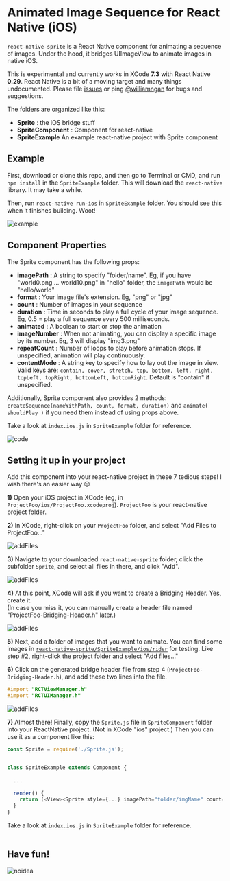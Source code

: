 # Animated Image Sequence for React Native (iOS)
`react-native-sprite` is a React Native component for animating a sequence of images. Under the hood, it bridges UIImageView to animate images in native iOS.

This is experimental and currently works in XCode **7.3** with React Native **0.29**. React Native is a bit of a moving target and many things undocumented. Please file [issues](https://github.com/williamngan/react-native-sprite/issues) or ping [@williamngan](https://twitter.com/williamngan) for bugs and suggestions.  

The folders are organized like this:

- **Sprite** : the iOS bridge stuff
- **SpriteComponent** : Component for react-native
- **SpriteExample** An example react-native project with Sprite component


## Example
First, download or clone this repo, and then go to Terminal or CMD, and run `npm install` in the `SpriteExample` folder. This will download the `react-native` library. It may take a while.

Then, run `react-native run-ios` in `SpriteExample` folder. You should see this when it finishes building. Woot!

![example](./images/demo.gif)



## Component Properties
The Sprite component has the following props:

- **imagePath** : A string to specify "folder/name". Eg, if you have "world0.png ... world10.png" in "hello" folder, the `imagePath` would be "hello/world"   
- **format** : Your image file's extension. Eg, "png" or "jpg"
- **count** : Number of images in your sequence
- **duration** : Time in seconds to play a full cycle of your image sequence. Eg, 0.5 = play a full sequence every 500 milliseconds.
- **animated** : A boolean to start or stop the animation
- **imageNumber** : When not animating, you can display a specific image by its number. Eg, 3 will display "img3.png"
- **repeatCount** : Number of loops to play before animation stops. If unspecified, animation will play continuously.
- **contentMode** : A string key to specify how to lay out the image in view. Valid keys are: `contain, cover, stretch, top, bottom, left, right, topLeft, topRight, bottomLeft, bottomRight`. Default is "contain" if unspecified.

Additionally, Sprite component also provides 2 methods: `createSequence(nameWithPath, count, format, duration)` and `animate( shouldPlay )` if you need them instead of using props above.

Take a look at `index.ios.js` in `SpriteExample` folder for reference.   

![code](./images/componentCode.png)
    

## Setting it up in your project

Add this component into your react-native project in these 7 tedious steps! I wish there's an easier way :expressionless:

**1)** Open your iOS project in XCode (eg, in `ProjectFoo/ios/ProjectFoo.xcodeproj`). `ProjectFoo` is your react-native project folder.

**2)** In XCode, right-click on your `ProjectFoo` folder, and select "Add Files to ProjectFoo..."   
   
![addFiles](./images/addFiles.png)   

**3)** Navigate to your downloaded `react-native-sprite` folder, click the subfolder `Sprite`, and select all files in there, and click "Add".   
   
![addFiles](./images/selectFiles.png)   

**4)** At this point, XCode will ask if you want to create a Bridging Header. Yes, create it.   
(In case you miss it, you can manually create a header file named "ProjectFoo-Bridging-Header.h" later.) 
   
![addFiles](./images/createBridge.png)   

**5)** Next, add a folder of images that you want to animate. You can find some images in [`react-native-sprite/SpriteExample/ios/rider`](./SpriteExample/ios/rider) for testing. Like step #2, right-click the project folder and select "Add files..."   

**6)** Click on the generated bridge header file from step 4 (`ProjectFoo-Bridging-Header.h`), and add these two lines into the file.   
   
```objective-c
#import "RCTViewManager.h"
#import "RCTUIManager.h"
```   
   
![addFiles](./images/bridgeHeader.png)   
   
**7)** Almost there! Finally, copy the `Sprite.js` file in `SpriteComponent` folder into your ReactNative project. (Not in XCode "ios" project.) Then you can use it as a component like this:   
   
```javascript
const Sprite = require('./Sprite.js');


class SpriteExample extends Component {
  
  ...
  
  render() {
    return (<View><Sprite style={...} imagePath="folder/imgName" count={10} animated={true} /></View>)
  }
}
```
 
Take a look at `index.ios.js` in `SpriteExample` folder for reference.   
&nbsp;    



## Have fun!
![noidea](./images/noIdeaCat.png)
